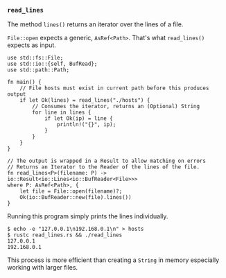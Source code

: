 ### `read_lines`

The method `lines()` returns an iterator over the lines of a file.

`File::open` expects a generic, `AsRef<Path>`. That\'s what
`read_lines()` expects as input.

    use std::fs::File;
    use std::io::{self, BufRead};
    use std::path::Path;

    fn main() {
        // File hosts must exist in current path before this produces output
        if let Ok(lines) = read_lines("./hosts") {
            // Consumes the iterator, returns an (Optional) String
            for line in lines {
                if let Ok(ip) = line {
                    println!("{}", ip);
                }
            }
        }
    }

    // The output is wrapped in a Result to allow matching on errors
    // Returns an Iterator to the Reader of the lines of the file.
    fn read_lines<P>(filename: P) -> io::Result<io::Lines<io::BufReader<File>>>
    where P: AsRef<Path>, {
        let file = File::open(filename)?;
        Ok(io::BufReader::new(file).lines())
    }

Running this program simply prints the lines individually.

``` shell
$ echo -e "127.0.0.1\n192.168.0.1\n" > hosts
$ rustc read_lines.rs && ./read_lines
127.0.0.1
192.168.0.1
```

This process is more efficient than creating a `String` in memory
especially working with larger files.


